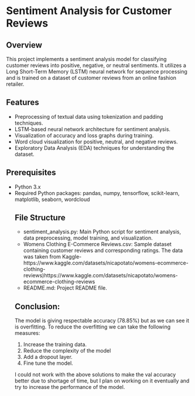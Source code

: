 # Sentiment Analysis for Customer Reviews

## Overview
This project implements a sentiment analysis model for classifying customer reviews into positive, negative, or neutral sentiments. It utilizes a Long Short-Term Memory (LSTM) neural network for sequence processing and is trained on a dataset of customer reviews from an online fashion retailer.

## Features
<ul><li>Preprocessing of textual data using tokenization and padding techniques.</li>
<li>LSTM-based neural network architecture for sentiment analysis.</li>
<li>Visualization of accuracy and loss graphs during training.</li>
<li>Word cloud visualization for positive, neutral, and negative reviews.</li>
<li>Exploratory Data Analysis (EDA) techniques for understanding the dataset.</li></ul>

## Prerequisites
<ul><li>Python 3.x</li>
<li>Required Python packages: pandas, numpy, tensorflow, scikit-learn, matplotlib, seaborn, wordcloud</li>

## File Structure
<ul><li>sentiment_analysis.py: Main Python script for sentiment analysis, data preprocessing, model training, and visualization.</li>
<li>Womens Clothing E-Commerce Reviews.csv: Sample dataset containing customer reviews and corresponding ratings. The data was taken from Kaggle-https://www.kaggle.com/datasets/nicapotato/womens-ecommerce-clothing-reviews)https://www.kaggle.com/datasets/nicapotato/womens-ecommerce-clothing-reviews</li>
<li>README.md: Project README file.</li></ul>

## Conclusion:
The model is giving respectable accuracy (78.85%) but as we can see it is overfitting. To reduce the overfitting we can take the following measures:
1. Increase the training data.
2. Reduce the complexity of the model
3. Add a dropout layer.
4. Fine tune the model.

I could not work with the above solutions to make the val accuracy better due to shortage of time, but I plan on working on it eventually and try to increase the performance of the model.
